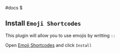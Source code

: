 #docs $
## Install `Emoji Shortcodes`

This plugin will allow you to use emojis by writting `::`

Open [Emoji Shortcodes](obsidian://show-plugin?id=emoji-shortcodes) and click `Install`